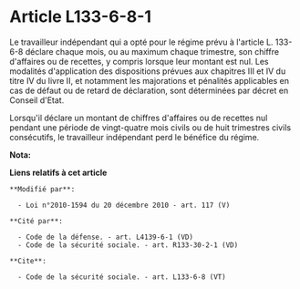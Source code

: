 # Article L133-6-8-1

Le travailleur indépendant qui a opté pour le régime prévu à l'article L. 133-6-8 déclare chaque mois, ou au maximum chaque
trimestre, son chiffre d'affaires ou de recettes, y compris lorsque leur montant est nul. Les modalités d'application des
dispositions prévues aux chapitres III et IV du titre IV du livre II, et notamment les majorations et pénalités applicables
en cas de défaut ou de retard de déclaration, sont déterminées par décret en Conseil d'Etat. 

Lorsqu'il déclare un montant de chiffres d'affaires ou de recettes nul pendant une période de vingt-quatre mois civils ou de
huit trimestres civils consécutifs, le travailleur indépendant perd le bénéfice du régime.

**Nota:**



**Liens relatifs à cet article**

	**Modifié par**:

	  - Loi n°2010-1594 du 20 décembre 2010 - art. 117 (V)

	**Cité par**:

	  - Code de la défense. - art. L4139-6-1 (VD)
	  - Code de la sécurité sociale. - art. R133-30-2-1 (VD)

	**Cite**:

	  - Code de la sécurité sociale. - art. L133-6-8 (VT)
